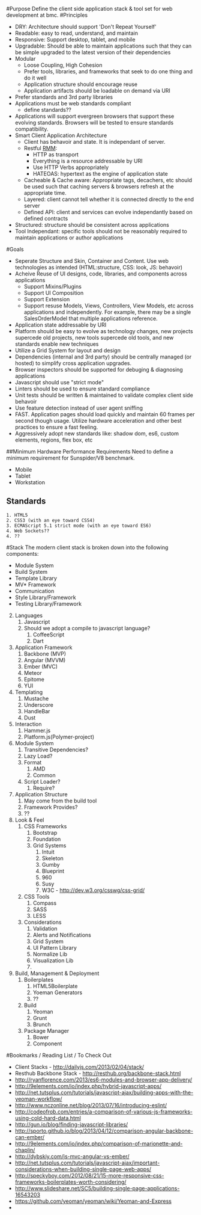 #Purpose
Define the client side application stack & tool set for web development at bmc.
#Principles
* DRY: Architecture should support 'Don't Repeat Yourself'
* Readable: easy to read, understand, and maintain
* Responsive: Support desktop, tablet, and mobile
* Upgradable: Should be able to maintain applications such that they can be simple upgraded to the latest version of their dependencies
* Modular 
	* Loose Coupling, High Cohesion
	* Prefer tools, libraries, and frameworks that seek to do one thing and do it well
	* Application structure should encourage reuse
	* Application artifacts should be loadable on demand via URI
* Prefer standards and 3rd party libraries
* Applications must be web standards compliant
	* define standards??
* Applications will support evergreen browsers that support these evolving standards.  Browsers will be tested to ensure standards compatibility. 
* Smart Client Application Architecture
	* Client has behavoir and state.  It is independant of server.
	* Restful [RMM](http://martinfowler.com/articles/richardsonMaturityModel.html):
		* HTTP as transport
		* Everything is a resource addressable by URI
		* Use HTTP Verbs appropriately
		* HATEOAS: hypertext as the engine of application state 
	* Cacheable & Cache aware: Appropriate tags, decachers, etc should be used such that caching servers & browsers refresh at the appropriate time.
	* Layered: client cannot tell whether it is connected directly to the end server
	* Defined API: client and services can evolve independantly based on defined contracts
* Structured: structure should be consistent across applications
* Tool Independant: specific tools should not be reasonably required to maintain applications or author applications

#Goals
* Seperate Structure and Skin, Container and Content. Use web technologies as intended (HTML:structure, CSS: look, JS: behavoir)
* Acheive Reuse of UI designs, code, libraries, and components across applications
	* Support Mixins/Plugins
	* Support UI Composition
	* Support Extension
	* Support resuse Models, Views, Controllers, View Models, etc across applications and independently.  For example, there may be a single SalesOrderModel that multiple applications reference.
* Application state addressable by URI
* Platform should be easy to evolve as technology changes, new projects supercede old projects, new tools supercede old tools, and new standards enable new techniques
* Utilize a Grid System for layout and design
* Dependencies (internal and 3rd party) should be centrally managed (or hosted) to simplify cross application upgrades.
* Browser inspectors should be supported for debuging & diagnosing applications
* Javascript should use "strict mode"
* Linters should be used to ensure standard compliance
* Unit tests should be written & maintained to validate complex client side behavoir
* Use feature detection instead of user agent sniffing
* FAST.  Application pages should load quickly and maintain 60 frames per second though usage. Utilize hardware acceleration and other best practices to ensure a fast feeling.
* Aggressively adopt new standards like: shadow dom, es6, custom elements, regions, flex box, etc

##Minimum Hardware Performance Requirements
Need to define a minimum requirement for Sunspider/V8 benchmark.
* Mobile
* Tablet
* Workstation

## Standards
	1. HTML5
	2. CSS3 (with an eye toward CSS4)
	3. ECMAScript 5.1 strict mode (with an eye toward ES6) 
	4. Web Sockets??
	4. ??


#Stack
The modern client stack is broken down into the following components:
* Module System
* Build System
* Template Library
* MV* Framework
* Communication
* Style Library/Framework
* Testing Library/Framework
2. Languages
	1. Javascript
	2. Should we adopt a compile to javascript language?
		1. CoffeeScript
		2. Dart
3. Application Framework
	1. Backbone (MVP)
	2. Angular (MVVM)
	3. Ember (MVC)
	4. Meteor
	5. Epitome
	6. YUI
4. Templating
	1. Mustache
	2. Underscore
	3. HandleBar
	4. Dust
5. Interaction
	1. Hammer.js
	2. Platform.js(Polymer-project)
4. Module System
	1. Transitive Dependencies?
	2. Lazy Load?
	3. Format
		1. AMD
		2. Common
	4. Script Loader?
		1. Require?
5. Application Structure
	1. May come from the build tool
	2. Framework Provides?
	2. ??
6. Look & Feel
	1. CSS Frameworks
		1. Bootstrap
		2. Foundation
		3. Grid Systems
			1. Intuit
			2. Skeleton
			3. Gumby
			4. Blueprint
			5. 960
			6. Susy
			7. W3C - http://dev.w3.org/csswg/css-grid/
	2. CSS Tools
		1. Compass
		2. SASS
		3. LESS
	3. Considerations
		1. Validation
		2. Alerts and Notifications
		3. Grid System
		4. UI Pattern Library
		5. Normalize Lib
		6. Visualization Lib
		7. 
7. Build, Management & Deployment
	1. Boilerplates
		1. HTML5Boilerplate
		2. Yoeman Generators
		2. ??
	2. Build
		1. Yeoman
		2. Grunt
		3. Brunch
	3. Package Manager
		1. Bower
		2. Component


#Bookmarks / Reading List / To Check Out
* Client Stacks - http://dailyjs.com/2013/02/04/stack/
* Resthub Backbone Stack - http://resthub.org/backbone-stack.html
* http://ryanflorence.com/2013/es6-modules-and-browser-app-delivery/
* http://9elements.com/io/index.php/hybrid-javascript-apps/
* http://net.tutsplus.com/tutorials/javascript-ajax/building-apps-with-the-yeoman-workflow/
* http://www.nczonline.net/blog/2013/07/16/introducing-eslint/
* http://codeofrob.com/entries/a-comparison-of-various-js-frameworks-using-cold-hard-data.html
* http://gun.io/blog/finding-javascript-libraries/
* http://sporto.github.io/blog/2013/04/12/comparison-angular-backbone-can-ember/
* http://9elements.com/io/index.php/comparison-of-marionette-and-chaplin/
* http://dybskiy.com/js-mvc-angular-vs-ember/
* http://net.tutsplus.com/tutorials/javascript-ajax/important-considerations-when-building-single-page-web-apps/
* http://speckyboy.com/2012/08/21/15-more-responsive-css-frameworks-boilerplates-worth-considering/
* http://www.slideshare.net/SC5/building-single-page-applications-16543203
* https://github.com/yeoman/yeoman/wiki/Yeoman-and-Express
* 

